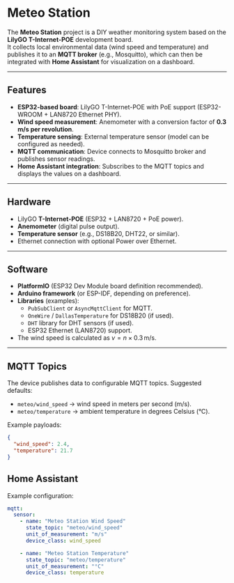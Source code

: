 # Meteo Station

The **Meteo Station** project is a DIY weather monitoring system based on the **LilyGO T-Internet-POE** development board.  
It collects local environmental data (wind speed and temperature) and publishes it to an **MQTT broker** (e.g., Mosquitto), which can then be integrated with **Home Assistant** for visualization on a dashboard.

---

## Features

- **ESP32-based board**: LilyGO T-Internet-POE with PoE support (ESP32-WROOM + LAN8720 Ethernet PHY).
- **Wind speed measurement**: Anemometer with a conversion factor of **0.3 m/s per revolution**.
- **Temperature sensing**: External temperature sensor (model can be configured as needed).
- **MQTT communication**: Device connects to Mosquitto broker and publishes sensor readings.
- **Home Assistant integration**: Subscribes to the MQTT topics and displays the values on a dashboard.

---

## Hardware

- LilyGO **T-Internet-POE** (ESP32 + LAN8720 + PoE power).
- **Anemometer** (digital pulse output).
- **Temperature sensor** (e.g., DS18B20, DHT22, or similar).
- Ethernet connection with optional Power over Ethernet.

---

## Software

- **PlatformIO** (ESP32 Dev Module board definition recommended).
- **Arduino framework** (or ESP-IDF, depending on preference).
- **Libraries** (examples):
    - `PubSubClient` or `AsyncMqttClient` for MQTT.
    - `OneWire` / `DallasTemperature` for DS18B20 (if used).
    - `DHT` library for DHT sensors (if used).
    - ESP32 Ethernet (LAN8720) support.
- The wind speed is calculated as $v = n \times 0.3 \,\text{m/s}$.

---

## MQTT Topics

The device publishes data to configurable MQTT topics. Suggested defaults:

- `meteo/wind_speed` → wind speed in meters per second (m/s).
- `meteo/temperature` → ambient temperature in degrees Celsius (°C).

Example payloads:
```json
{
  "wind_speed": 2.4,
  "temperature": 21.7
}
```

## Home Assistant
Example configuration:
```yaml
mqtt:
  sensor:
    - name: "Meteo Station Wind Speed"
      state_topic: "meteo/wind_speed"
      unit_of_measurement: "m/s"
      device_class: wind_speed

    - name: "Meteo Station Temperature"
      state_topic: "meteo/temperature"
      unit_of_measurement: "°C"
      device_class: temperature

```




